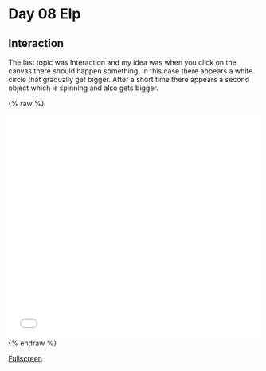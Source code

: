 # Day 08 Elp

## Interaction

The last topic was Interaction and my idea was when you click on the canvas there should happen something. In this case there appears a white circle that gradually get bigger. After a short time there appears a second object which is spinning and also gets bigger.

{% raw %}
<iframe src="content/day08/1/index.html" width="100%" height="450" frameborder="no"></iframe>
{% endraw %}

[Fullscreen](content/day08/1/index.html)